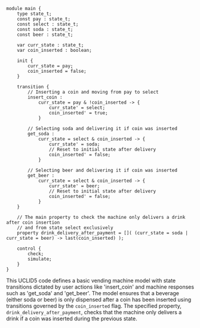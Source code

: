 ```uclid
module main {
    type state_t;
    const pay : state_t;
    const select : state_t;
    const soda : state_t;
    const beer : state_t;

    var curr_state : state_t;
    var coin_inserted : boolean;

    init {
        curr_state = pay;
        coin_inserted = false;
    }

    transition {
        // Inserting a coin and moving from pay to select
        insert_coin : 
            curr_state = pay & !coin_inserted -> { 
                curr_state' = select; 
                coin_inserted' = true;
            }

        // Selecting soda and delivering it if coin was inserted
        get_soda : 
            curr_state = select & coin_inserted -> {
                curr_state' = soda;
                // Reset to initial state after delivery
                coin_inserted' = false;
            }

        // Selecting beer and delivering it if coin was inserted
        get_beer : 
            curr_state = select & coin_inserted -> {
                curr_state' = beer; 
                // Reset to initial state after delivery
                coin_inserted' = false;
            }
    }

    // The main property to check the machine only delivers a drink after coin insertion
    // and from state select exclusively
    property drink_delivery_after_payment = []( (curr_state = soda | curr_state = beer) -> last(coin_inserted) );

    control {
        check;
        simulate;
    }
}

```
This UCLID5 code defines a basic vending machine model with state transitions dictated by user actions like 'insert_coin' and machine responses such as 'get_soda' and 'get_beer'. The model ensures that a beverage (either soda or beer) is only dispensed after a coin has been inserted using transitions governed by the `coin_inserted` flag. The specified property, `drink_delivery_after_payment`, checks that the machine only delivers a drink if a coin was inserted during the previous state.